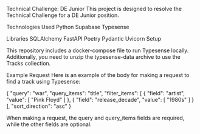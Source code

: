 Technical Challenge: DE Junior
This project is designed to resolve the Technical Challenge for a DE Junior position.

Technologies Used
  Python
  Supabase
  Typesense

Libraries
  SQLAlchemy
  FastAPI
  Poetry
  Pydantic
  Uvicorn
  Setup

This repository includes a docker-compose file to run Typesense locally. Additionally, you need to unzip the typesense-data archive to use the Tracks collection.

Example Request
Here is an example of the body for making a request to find a track using Typesense:

{
    "query": "war",
    "query_items": "title",
    "filter_items": [
        {
            "field": "artist",
            "value": [
                "Pink Floyd"
            ]
        },
        {
            "field": "release_decade",
            "value": [
                "1980s"
            ]
        }
    ],
    "sort_direction": "asc"
}

When making a request, the query and query_items fields are required, while the other fields are optional.
